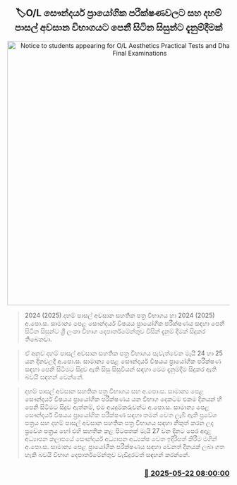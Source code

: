 <p align='center'><b><h2 align='center' title='Notice to students appearing for O/L Aesthetics Practical Tests and Dhamma School Final Examinations'>🏷O/L සෞන්දර්ය ප්‍රායෝගික පරීක්ෂණවලට සහ දහම් පාසල් අවසාන විභාගයට පෙනී සිටින සිසුන්ට දැනුම්දීමක්</h2></b></p>
<p align='center'><img src='https://helakuru.sgp1.cdn.digitaloceanspaces.com/esana/images/lib/exam-new-1[1].jpg' width='600' alt='Notice to students appearing for O/L Aesthetics Practical Tests and Dhamma School Final Examinations'></p>

> 2024 (2025) දහම් පාසල් අවසාන සහතික පත්‍ර විභාගය හා 2024 (2025) අ.පො.ස. සාමාන්‍ය පෙළ සෞන්දර්ය විෂයය ප්‍රායෝගික පරීක්ෂණය සඳහා පෙනී සිටින සිසුන්ට ශ්‍රී ලංකා විභාග දෙපාර්තමේන්තුව විසින් දැනුම් දීමක් සිදුකර තිබෙනවා.

> ඒ අනුව දහම් පාසල් අවසාන සහතික පත්‍ර විභාගය පැවැත්වෙන මැයි 24 හා 25 යන දිනවලදී අ.පො.ස. සාමාන්‍ය පෙළ සෞන්දර්ය විෂයය ප්‍රායෝගික පරීක්ෂණ සඳහා පෙනී සිටීමට සිදුව ඇති සිසු සිසුවියන් සඳහා මෙම දැනුම්දීම සිදුකර ඇති බවයි සඳහන් වෙන්නේ.

> දහම් පාසල් අවසාන සහතික පත්‍ර විභාගය සහ අ.පො.ස. සාමාන්‍ය පෙළ සෞන්දර්ය විෂයය ප්‍රායෝගික පරීක්ෂණය යන විභාග දෙකටම එකම දිනයන් හි පෙනි සිටීමට සිදුව ඇත්නම්, එම අයදුම්කරුවන්ට අ.පො.ස. සාමාන්‍ය පෙළ සෞන්දර්ය විෂයය ප්‍රායෝගික පරීක්ෂණ සඳහා තමන් වෙත ලැබී ඇති ප්‍රවේශ පත්‍රය සහ දහම් පාසල් අවසාන සහතික පත්‍ර විභාගය සඳහා නිකුත් කරන ලද ප්‍රවේශ පත්‍රය හෝ එහි සහතික කළ පිටපතක් මැයි 27 වන දිනට පෙර අදාළ අධ්‍යාපන කලාපයේ සෞන්දර්ය අධ්‍යාපන අධ්‍යක්ෂ වෙත ඉදිරිපත් කිරීම මගින් අ.පො.ස. සාමාන්‍ය පෙළ ප්‍රායෝගික පරීක්ෂණය සඳහා වෙනත් දිනයක් ලබා ගත හැකි බවයි විභාග දෙපාර්තමේන්තුව වැඩිදුරටත් සඳහන් කරන්නේ.



<h3 align='right'><a href='https://www.helakuru.lk/esana/p/110322/'>📅 2025-05-22 08:00:00</a></h3>
